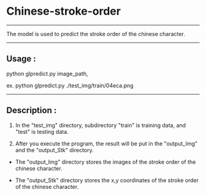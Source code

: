 # Chinese-stroke-order

---

The model is used to predict the stroke order of the chinese character.

---

## Usage : 

python glpredict.py image_path,

ex. python glpredict.py ./test_img/train/04eca.png

---

## Description : 

1. In the "test_img" directory, subdirectory "train" is training data, and "test" is testing data.

2. After you execute the program, 
the result will be put in the "output_Img" and the "output_Stk" directory.

- The "output_Img" directory stores the images of the stroke order of the chinese character.
   
- The "output_Stk" directory stores the x,y coordinates of the stroke order of the chinese character.
